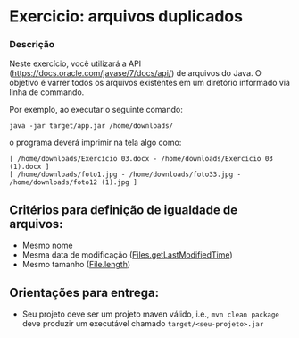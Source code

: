 # Exercicio: arquivos duplicados

### Descrição

Neste exercício, você utilizará a API (https://docs.oracle.com/javase/7/docs/api/) de 
arquivos do Java. O objetivo é varrer todos os arquivos existentes em um diretório 
informado via linha de commando. 

Por exemplo, ao executar o seguinte comando:  
```
java -jar target/app.jar /home/downloads/
```
o programa deverá imprimir na tela algo como:
```
[ /home/downloads/Exercício 03.docx - /home/downloads/Exercício 03 (1).docx ]
[ /home/downloads/foto1.jpg - /home/downloads/foto33.jpg - /home/downloads/foto12 (1).jpg ]
```

## Critérios para definição de igualdade de arquivos:
- Mesmo nome
- Mesma data de modificação ([Files.getLastModifiedTime](https://docs.oracle.com/javase/8/docs/api/java/nio/file/Files.html#getLastModifiedTime-java.nio.file.Path-java.nio.file.LinkOption...-))
- Mesmo tamanho ([File.length](https://docs.oracle.com/javase/8/docs/api/java/io/File.html#length--))

## Orientações para entrega:
- Seu projeto deve ser um projeto maven válido, i.e., `mvn clean package` deve produzir 
um executável chamado `target/<seu-projeto>.jar`
